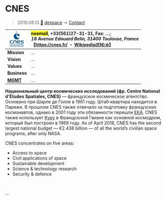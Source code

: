 # CNES
> 2019.08.13 [🚀](../index/index.md) [despace](index.md) → [Contact](contact.md)

|[![](f/con/c/cnes_logo1_thumb.jpg)](f/con/c/cnes_logo1.png)|<mark>noemail</mark>, +33(561)27-31-31, Fax: …;<br> *18 Avenue Edouard Belin, 31400 Toulouse, France*<br> 【<https://cnes.fr/> ・ [Wikipedia(EN) ⎆](https://en.wikipedia.org/wiki/CNES)】|
|:--|:--|
|**Mission**|…|
|**Vision**|…|
|**Values**|…|
|**Business**|…|
|**[MGMT](mgmt.md)**|…|

**Национальный центр космических исследований (фр. Centre National d'Études Spatiales, CNES)** — французское космическое агентство. Основано при Шарле де Голле в 1961 году. Штаб‑квартира находится в Париже. В прошлом CNES также отвечало за подготовку французских космонавтов, однако в 2001 году эти обязанности перешли [ЕКА](03esa.md). CNES также использует [Куру](kourou.md) в Французской Гвиане как основной космодром, который был построен в 1969 году. As of April 2018, CNES has the second largest national budget — €2.438 billion — of all the world’s civilian space programs, after only NASA.

CNES concentrates on five areas:

   - Access to space
   - Civil applications of space
   - Sustainable development
   - Science & technology research
   - Security & defence


<p style="page-break-after:always"> </p>

…
